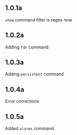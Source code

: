 ## 1.0.1a

`show` command filter is regex now

## 1.0.2a

Adding `fdn` command

## 1.0.3a

Adding `persistent` command

## 1.0.4a

Error corrections

## 1.0.5a

Added `alarms` command
